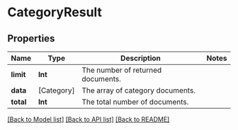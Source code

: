 # CategoryResult

## Properties
Name | Type | Description | Notes
------------ | ------------- | ------------- | -------------
**limit** | **Int** | The number of returned documents. | 
**data** | [Category] | The array of category documents. | 
**total** | **Int** | The total number of documents. | 

[[Back to Model list]](../README.md#documentation-for-models) [[Back to API list]](../README.md#documentation-for-api-endpoints) [[Back to README]](../README.md)


